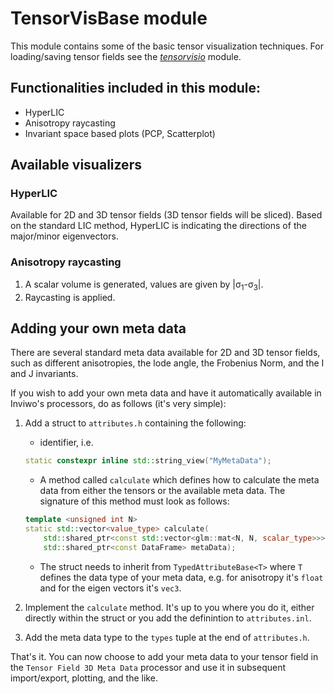 # TensorVisBase module

This module contains some of the basic tensor visualization techniques.
For loading/saving tensor fields see the
[_tensorvisio_](https://github.com/inviwo/modules/tree/master/tensorvis/tensorvisio) module.

## Functionalities included in this module:
- HyperLIC
- Anisotropy raycasting
- Invariant space based plots (PCP, Scatterplot)

## Available visualizers
### HyperLIC
Available for 2D and 3D tensor fields (3D tensor fields will be sliced).
Based on the standard LIC method, HyperLIC is indicating the directions of
the major/minor eigenvectors.

### Anisotropy raycasting
1. A scalar volume is generated, values are given by |&sigma;<sub>1</sub>-&sigma;<sub>3</sub>|.
2. Raycasting is applied.

## Adding your own meta data
There are several standard meta data available for 2D and 3D tensor fields, such as different anisotropies, the lode angle, the Frobenius Norm, and the I and J invariants.

If you wish to add your own meta data and have it automatically available in Inviwo's processors, do as follows (it's very simple):
1. Add a struct to `attributes.h` containing the following:
    - identifier, i.e.
    ```c++
    static constexpr inline std::string_view("MyMetaData");
    ```

    - A method called `calculate` which defines how to calculate the meta data from either the tensors or the available meta data. The signature of this method must look as follows:
    ```c++
    template <unsigned int N>
    static std::vector<value_type> calculate(
        std::shared_ptr<const std::vector<glm::mat<N, N, scalar_type>>> tensors,
        std::shared_ptr<const DataFrame> metaData);
    ```

    - The struct needs to inherit from `TypedAttributeBase<T>` where `T` defines the data type of your meta data, e.g. for anisotropy it's `float` and for the eigen vectors it's `vec3`.

2. Implement the `calculate` method. It's up to you where you do it, either directly within the struct or you add the definintion to `attributes.inl`.

3. Add the meta data type to the `types` tuple at the end of `attributes.h`.

That's it. You can now choose to add your meta data to your tensor field in the `Tensor Field 3D Meta Data` processor and use it in subsequent import/export, plotting, and the like.